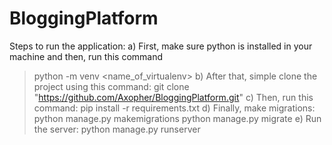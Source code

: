# BloggingPlatform
Steps to run the application:
a) First, make sure python is installed in your machine and then, run this command
   >python -m venv <name_of_virtualenv> 
b) After that, simple clone the project using this command:
   >git clone "https://github.com/Axopher/BloggingPlatform.git"
c) Then, run this command:
   >pip install -r requirements.txt
d) Finally, make migrations:
   >python manage.py makemigrations
   >python manage.py migrate
e) Run the server:
   >python manage.py runserver
